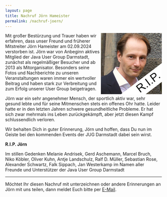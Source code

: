 ```yaml
---
layout: page
title: Nachruf Jörn Hameister
permalink: /nachruf-joern/
---
```


<img src="/images/orga/jha.jpg" style="float:right">

Mit großer Bestürzung und Trauer haben wir erfahren, dass unser Freund und früherer Mitstreiter Jörn Hameister am 02.09.2024 verstorben ist. Jörn war von Anbeginn aktives Mitglied der Java User Group Darmstadt, zunächst als regelmäßiger Besucher und ab 2013 als Mitorganisator. Besonders seine Fotos und Nachberichte zu unseren Veranstaltungen waren immer ein wertvoller Beitrag und haben stark zur Verbreitung und zum Erfolg unserer User Group beigetragen.

Jörn war ein sehr angenehmer Mensch, der sportlich aktiv war, sehr gesund lebte und für seine Mitmenschen stets ein offenes Ohr hatte. Leider hatte er in den letzten Jahren schwere gesundheitliche Probleme. Er hat sich zwar mehrmals ins Leben zurückgekämpft, aber jetzt diesen Kampf schlussendlich verloren. 

Wir behalten Dich in guter Erinnerung, Jörn und hoffen, dass Du nun im Geiste bei den kommenden Events der JUG Darmstadt dabei sein wirst. 

**R.I.P. Jörn**

Im stillen Gedenken
Melanie Andrisek,
Gerd Aschemann,
Marcel Bruch,
Niko Köbler,
Oliver Kuhn,
Antje Landschulz,
Ralf D. Müller,
Sebastian Rose,
Alexander Schwartz,
Falk Sippach,
Jan Westerkamp im Namen aller Freunde und Unterstützer der Java User Group Darmstadt

<hr>

Möchtet Ihr diesen Nachruf mit unterzeichnen oder andere Erinnerungen an Jörn mit uns teilen, dann meldet Euch bitte per [E-Mail](mailto:joern@jug-da.de).
